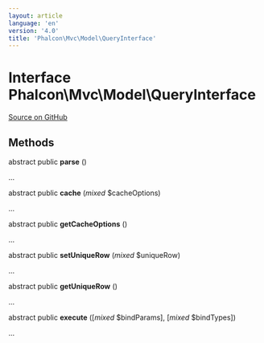 ```yaml
---
layout: article
language: 'en'
version: '4.0'
title: 'Phalcon\Mvc\Model\QueryInterface'
---
```

# Interface **Phalcon\Mvc\Model\QueryInterface**

<a href="https://github.com/phalcon/cphalcon/tree/v4.0.0/phalcon/mvc/model/queryinterface.zep" class="btn btn-default btn-sm">Source on GitHub</a>

## Methods

abstract public **parse** ()

...

abstract public **cache** (*mixed* $cacheOptions)

...

abstract public **getCacheOptions** ()

...

abstract public **setUniqueRow** (*mixed* $uniqueRow)

...

abstract public **getUniqueRow** ()

...

abstract public **execute** ([*mixed* $bindParams], [*mixed* $bindTypes])

...